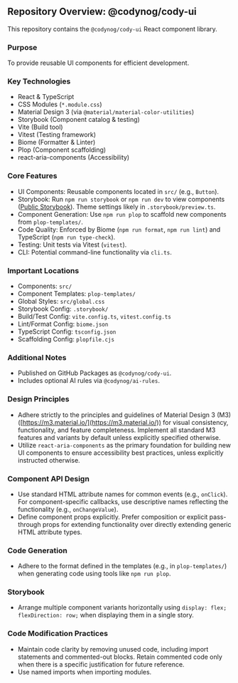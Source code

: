 ## Repository Overview: @codynog/cody-ui

This repository contains the `@codynog/cody-ui` React component library.

### Purpose

To provide reusable UI components for efficient development.

### Key Technologies

- React & TypeScript
- CSS Modules (`*.module.css`)
- Material Design 3 (via `@material/material-color-utilities`)
- Storybook (Component catalog & testing)
- Vite (Build tool)
- Vitest (Testing framework)
- Biome (Formatter & Linter)
- Plop (Component scaffolding)
- react-aria-components (Accessibility)

### Core Features

- UI Components: Reusable components located in `src/` (e.g., `Button`).
- Storybook: Run `npm run storybook` or `npm run dev` to view components ([Public Storybook](https://cody-rn-ui.pages.dev/)). Theme settings likely in `.storybook/preview.ts`.
- Component Generation: Use `npm run plop` to scaffold new components from `plop-templates/`.
- Code Quality: Enforced by Biome (`npm run format`, `npm run lint`) and TypeScript (`npm run type-check`).
- Testing: Unit tests via Vitest (`vitest`).
- CLI: Potential command-line functionality via `cli.ts`.

### Important Locations

- Components: `src/`
- Component Templates: `plop-templates/`
- Global Styles: `src/global.css`
- Storybook Config: `.storybook/`
- Build/Test Config: `vite.config.ts`, `vitest.config.ts`
- Lint/Format Config: `biome.json`
- TypeScript Config: `tsconfig.json`
- Scaffolding Config: `plopfile.cjs`

### Additional Notes

- Published on GitHub Packages as `@codynog/cody-ui`.
- Includes optional AI rules via `@codynog/ai-rules`.

### Design Principles

- Adhere strictly to the principles and guidelines of Material Design 3 (M3) ([https://m3.material.io/](https://m3.material.io/)) for visual consistency, functionality, and feature completeness. Implement all standard M3 features and variants by default unless explicitly specified otherwise.
- Utilize `react-aria-components` as the primary foundation for building new UI components to ensure accessibility best practices, unless explicitly instructed otherwise.

### Component API Design

- Use standard HTML attribute names for common events (e.g., `onClick`). For component-specific callbacks, use descriptive names reflecting the functionality (e.g., `onChangeValue`).
- Define component props explicitly. Prefer composition or explicit pass-through props for extending functionality over directly extending generic HTML attribute types.

### Code Generation

- Adhere to the format defined in the templates (e.g., in `plop-templates/`) when generating code using tools like `npm run plop`.

### Storybook

- Arrange multiple component variants horizontally using `display: flex; flexDirection: row;` when displaying them in a single story.

### Code Modification Practices

- Maintain code clarity by removing unused code, including import statements and commented-out blocks. Retain commented code only when there is a specific justification for future reference.
- Use named imports when importing modules.
